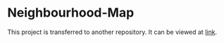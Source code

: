# Neighbourhood-Map

This project is transferred to another repository. It can be viewed at [link](https://github.com/aishwarya-an/Front-End-Nanodegree-Projects/tree/master/Neighbourhood-Map).
